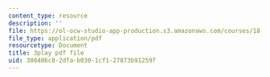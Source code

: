 ```yaml
---
content_type: resource
description: ''
file: https://ol-ocw-studio-app-production.s3.amazonaws.com/courses/18-01sc-single-variable-calculus-fall-2010/308406c82dfab0301cf127873b91259f_PNTnmH6jsRI.pdf
file_type: application/pdf
resourcetype: Document
title: 3play pdf file
uid: 308406c8-2dfa-b030-1cf1-27873b91259f
---
```

